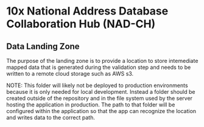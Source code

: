 # 10x National Address Database Collaboration Hub (NAD-CH)

## Data Landing Zone

The purpose of the landing zone is to provide a location to store intemediate mapped data that is generated during the validation step and needs to be written to a remote cloud storage such as AWS s3.

NOTE: This folder will likely not be deployed to production environments because it is only needed for local development. Instead a folder should be created outside of the repository and in the file system used by the server hosting the application in production. The path to that folder will be configured within the application so that the app can recognize the location and writes data to the correct path.
